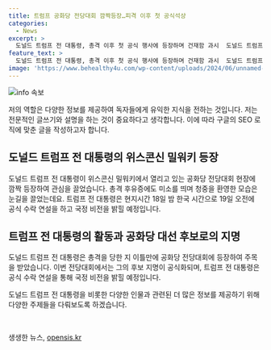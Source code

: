 ```yaml
---
title: 트럼프 공화당 전당대회 깜짝등장…피격 이후 첫 공식석상
categories:
  - News
excerpt: >
  도널드 트럼프 전 대통령, 총격 이후 첫 공식 행사에 등장하며 건재함 과시  도널드 트럼프 전 대통령이 위스콘신 밀워키에서 열리는 공화당 전당대회에 깜짝 등장했습니다. 이틀 전 총격을 당한 후 유증에도 불구하고 전당대회에 참석하며 건재함을 과시했고, 밴스 상원의원과 나란히 자리에 앉아 전당대회를 지켜봤습니다. 트럼프 전 대통령은 첫날 공화당 대선 후보로 확정되었으며, 공식 수락 연설을 진행할 예정입니다.
feature_text: >
  도널드 트럼프 전 대통령, 총격 이후 첫 공식 행사에 등장하며 건재함 과시  도널드 트럼프 전 대통령이 위스콘신 밀워키에서 열리는 공화당 전당대회에 깜짝 등장했습니다. 이틀 전 총격을 당한 후 유증에도 불구하고 전당대회에 참석하며 건재함을 과시했고, 밴스 상원의원과 나란히 자리에 앉아 전당대회를 지켜봤습니다. 트럼프 전 대통령은 첫날 공화당 대선 후보로 확정되었으며, 공식 수락 연설을 진행할 예정입니다.
image: 'https://www.behealthy4u.com/wp-content/uploads/2024/06/unnamed-file.png'
---
```


<p><img src="https://www.behealthy4u.com/wp-content/uploads/2024/06/unnamed-file.png" alt="info 속보" /></p>

<p>저의 역할은 다양한 정보를 제공하여 독자들에게 유익한 지식을 전하는 것입니다. 저는 전문적인 글쓰기와 설명을 하는 것이 중요하다고 생각합니다. 이에 따라 구글의 SEO 로직에 맞춘 글을 작성하고자 합니다. </p>

<h2 data-ke-size="size26">도널드 트럼프 전 대통령의 위스콘신 밀워키 등장</h2>

<p>도널드 트럼프 전 대통령이 위스콘신 밀워키에서 열리고 있는 공화당 전당대회 현장에 깜짝 등장하여 관심을 끌었습니다. 총격 후유증에도 미소를 띄며 청중을 환영한 모습은 눈길을 끌었는데요. 트럼프 전 대통령은 현지시간 18일 밤 한국 시간으로 19일 오전에 공식 수락 연설을 하고 국정 비전을 밝힐 예정입니다.</p>

<h2 data-ke-size="size26">트럼프 전 대통령의 활동과 공화당 대선 후보로의 지명</h2>

<p>도널드 트럼프 전 대통령은 총격을 당한 지 이틀만에 공화당 전당대회에 등장하여 주목을 받았습니다. 이번 전당대회에서는 그의 후보 지명이 공식화되며, 트럼프 전 대통령은 공식 수락 연설을 통해 국정 비전을 밝힐 예정입니다.</p>

<p>도널드 트럼프 전 대통령을 비롯한 다양한 인물과 관련된 더 많은 정보를 제공하기 위해 다양한 주제들을 다뤄보도록 하겠습니다.</p>

<p data-ke-size="size16">&nbsp;</p>
생생한 뉴스, <a href="https://opensis.kr" rel="dofollow">opensis.kr</a>


